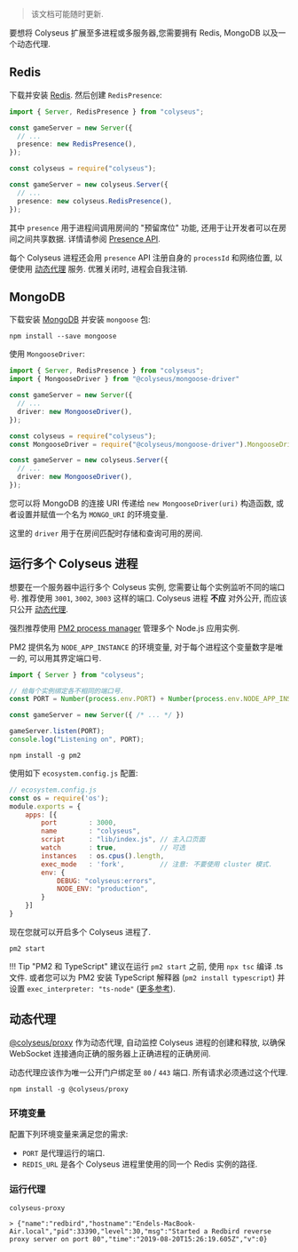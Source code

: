 > 该文档可能随时更新.

要想将 Colyseus 扩展至多进程或多服务器,您需要拥有 Redis, MongoDB 以及一个动态代理.

## Redis

下载并安装 [Redis](https://redis.io/topics/quickstart). 然后创建 `RedisPresence`:

```typescript fct_label="TypeScript"
import { Server, RedisPresence } from "colyseus";

const gameServer = new Server({
  // ...
  presence: new RedisPresence(),
});
```

```typescript fct_label="JavaScript"
const colyseus = require("colyseus");

const gameServer = new colyseus.Server({
  // ...
  presence: new colyseus.RedisPresence(),
});
```

其中 `presence` 用于进程间调用房间的 "预留席位" 功能, 还用于让开发者可以在房间之间共享数据. 详情请参阅 [Presence API](/server/presence/#api).

每个 Colyseus 进程还会用 `presence` API 注册自身的 `processId` 和网络位置, 以便使用 [动态代理](#dynamic-proxy) 服务. 优雅关闭时, 进程会自我注销.

## MongoDB

下载安装 [MongoDB](https://docs.mongodb.com/manual/administration/install-community/) 并安装 `mongoose` 包:

```
npm install --save mongoose
```

使用 `MongooseDriver`:

```typescript fct_label="TypeScript"
import { Server, RedisPresence } from "colyseus";
import { MongooseDriver } from "@colyseus/mongoose-driver"

const gameServer = new Server({
  // ...
  driver: new MongooseDriver(),
});
```

```typescript fct_label="JavaScript"
const colyseus = require("colyseus");
const MongooseDriver = require("@colyseus/mongoose-driver").MongooseDriver;

const gameServer = new colyseus.Server({
  // ...
  driver: new MongooseDriver(),
});
```


您可以将 MongoDB 的连接 URI 传递给 `new MongooseDriver(uri)` 构造函数, 或者设置并赋值一个名为 `MONGO_URI` 的环境变量.

这里的 `driver` 用于在房间匹配时存储和查询可用的房间.

## 运行多个 Colyseus 进程

想要在一个服务器中运行多个 Colyseus 实例, 您需要让每个实例监听不同的端口号. 推荐使用 `3001`, `3002`, `3003` 这样的端口. Colyseus 进程 **不应** 对外公开, 而应该只公开 [动态代理](#dynamic-proxy).

强烈推荐使用 [PM2 process manager](http://pm2.keymetrics.io/) 管理多个 Node.js 应用实例.

PM2 提供名为 `NODE_APP_INSTANCE` 的环境变量, 对于每个进程这个变量数字是唯一的, 可以用其界定端口号.

```typescript
import { Server } from "colyseus";

// 给每个实例绑定各不相同的端口号.
const PORT = Number(process.env.PORT) + Number(process.env.NODE_APP_INSTANCE);

const gameServer = new Server({ /* ... */ })

gameServer.listen(PORT);
console.log("Listening on", PORT);
```

```
npm install -g pm2
```

使用如下 `ecosystem.config.js` 配置:

```javascript
// ecosystem.config.js
const os = require('os');
module.exports = {
    apps: [{
        port        : 3000,
        name        : "colyseus",
        script      : "lib/index.js", // 主入口页面
        watch       : true,           // 可选
        instances   : os.cpus().length,
        exec_mode   : 'fork',         // 注意: 不要使用 cluster 模式.
        env: {
            DEBUG: "colyseus:errors",
            NODE_ENV: "production",
        }
    }]
}
```

现在您就可以开启多个 Colyseus 进程了.

```
pm2 start
```

!!! Tip "PM2 和 TypeScript"
    建议在运行 `pm2 start` 之前, 使用 `npx tsc` 编译 .ts 文件. 或者您可以为 PM2 安装 TypeScript 解释器 (`pm2 install typescript`) 并设置 `exec_interpreter: "ts-node"` ([更多参考](http://pm2.keymetrics.io/docs/tutorials/using-transpilers-with-pm2)).


## 动态代理

[@colyseus/proxy](https://github.com/colyseus/proxy) 作为动态代理, 自动监控 Colyseus 进程的创建和释放, 以确保 WebSocket 连接通向正确的服务器上正确进程的正确房间.

动态代理应该作为唯一公开门户绑定至 `80` / `443` 端口. 所有请求必须通过这个代理.

```
npm install -g @colyseus/proxy
```

### 环境变量

配置下列环境变量来满足您的需求:

- `PORT` 是代理运行的端口.
- `REDIS_URL` 是各个 Colyseus 进程里使用的同一个 Redis 实例的路径.

### 运行代理

```
colyseus-proxy

> {"name":"redbird","hostname":"Endels-MacBook-Air.local","pid":33390,"level":30,"msg":"Started a Redbird reverse proxy server on port 80","time":"2019-08-20T15:26:19.605Z","v":0}
```

